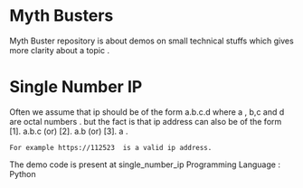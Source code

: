 # Myth Busters
Myth Buster repository is about demos on small technical stuffs which gives more clarity about a topic .

#  Single Number IP
Often we assume that ip should be of the form a.b.c.d  where a , b,c and d are octal numbers . 
but the fact is that ip address can also be of the form 
    [1].  a.b.c (or)
    [2].  a.b (or)
    [3].  a .
    
    For example https://112523  is a valid ip address.
The demo code is present at single_number_ip
Programming Language : Python 


